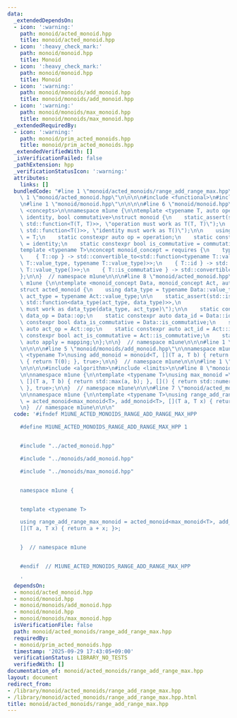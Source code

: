 ```yaml
---
data:
  _extendedDependsOn:
  - icon: ':warning:'
    path: monoid/acted_monoid.hpp
    title: monoid/acted_monoid.hpp
  - icon: ':heavy_check_mark:'
    path: monoid/monoid.hpp
    title: Monoid
  - icon: ':heavy_check_mark:'
    path: monoid/monoid.hpp
    title: Monoid
  - icon: ':warning:'
    path: monoid/monoids/add_monoid.hpp
    title: monoid/monoids/add_monoid.hpp
  - icon: ':warning:'
    path: monoid/monoids/max_monoid.hpp
    title: monoid/monoids/max_monoid.hpp
  _extendedRequiredBy:
  - icon: ':warning:'
    path: monoid/prim_acted_monoids.hpp
    title: monoid/prim_acted_monoids.hpp
  _extendedVerifiedWith: []
  _isVerificationFailed: false
  _pathExtension: hpp
  _verificationStatusIcon: ':warning:'
  attributes:
    links: []
  bundledCode: "#line 1 \"monoid/acted_monoids/range_add_range_max.hpp\"\n\n\n\n#line\
    \ 1 \"monoid/acted_monoid.hpp\"\n\n\n\n#include <functional>\n#include <type_traits>\n\
    \n#line 1 \"monoid/monoid.hpp\"\n\n\n\n#line 6 \"monoid/monoid.hpp\"\n#include\
    \ <concepts>\n\nnamespace m1une {\n\ntemplate <typename T, auto operation, auto\
    \ identity, bool commutative>\nstruct monoid {\n    static_assert(std::is_convertible_v<decltype(operation),\
    \ std::function<T(T, T)>>, \"operation must work as T(T, T)\");\n    static_assert(std::is_convertible_v<decltype(identity),\
    \ std::function<T()>>, \"identity must work as T()\");\n\n    using value_type\
    \ = T;\n    static constexpr auto op = operation;\n    static constexpr auto id\
    \ = identity;\n    static constexpr bool is_commutative = commutative;\n};\n\n\
    template <typename T>\nconcept monoid_concept = requires {\n    typename T::value_type;\n\
    \    { T::op } -> std::convertible_to<std::function<typename T::value_type(typename\
    \ T::value_type, typename T::value_type)>>;\n    { T::id } -> std::convertible_to<std::function<typename\
    \ T::value_type()>>;\n    { T::is_commutative } -> std::convertible_to<bool>;\n\
    };\n\n}  // namespace m1une\n\n\n#line 8 \"monoid/acted_monoid.hpp\"\n\nnamespace\
    \ m1une {\n\ntemplate <monoid_concept Data, monoid_concept Act, auto mapping>\n\
    struct acted_monoid {\n    using data_type = typename Data::value_type;\n    using\
    \ act_type = typename Act::value_type;\n\n    static_assert(std::is_convertible_v<decltype(mapping),\
    \ std::function<data_type(act_type, data_type)>>,\n                  \"mapping\
    \ must work as data_type(data_type, act_type)\");\n\n    static constexpr auto\
    \ data_op = Data::op;\n    static constexpr auto data_id = Data::id;\n    static\
    \ constexpr bool data_is_commutative = Data::is_commutative;\n    static constexpr\
    \ auto act_op = Act::op;\n    static constexpr auto act_id = Act::id;\n    static\
    \ constexpr bool act_is_commutative = Act::is_commutative;\n    static constexpr\
    \ auto apply = mapping;\n};\n\n}  // namespace m1une\n\n\n#line 1 \"monoid/monoids/add_monoid.hpp\"\
    \n\n\n\n#line 5 \"monoid/monoids/add_monoid.hpp\"\n\nnamespace m1une {\n\ntemplate\
    \ <typename T>\nusing add_monoid = monoid<T, [](T a, T b) { return a + b; }, []()\
    \ { return T(0); }, true>;\n\n}  // namespace m1une\n\n\n#line 1 \"monoid/monoids/max_monoid.hpp\"\
    \n\n\n\n#include <algorithm>\n#include <limits>\n\n#line 8 \"monoid/monoids/max_monoid.hpp\"\
    \n\nnamespace m1une {\n\ntemplate <typename T>\nusing max_monoid =\n    monoid<T,\
    \ [](T a, T b) { return std::max(a, b); }, []() { return std::numeric_limits<T>::min();\
    \ }, true>;\n\n}  // namespace m1une\n\n\n#line 7 \"monoid/acted_monoids/range_add_range_max.hpp\"\
    \n\nnamespace m1une {\n\ntemplate <typename T>\nusing range_add_range_max_monoid\
    \ = acted_monoid<max_monoid<T>, add_monoid<T>, [](T a, T x) { return a + x; }>;\n\
    \n}  // namespace m1une\n\n\n"
  code: '#ifndef M1UNE_ACTED_MONOIDS_RANGE_ADD_RANGE_MAX_HPP

    #define M1UNE_ACTED_MONOIDS_RANGE_ADD_RANGE_MAX_HPP 1


    #include "../acted_monoid.hpp"

    #include "../monoids/add_monoid.hpp"

    #include "../monoids/max_monoid.hpp"


    namespace m1une {


    template <typename T>

    using range_add_range_max_monoid = acted_monoid<max_monoid<T>, add_monoid<T>,
    [](T a, T x) { return a + x; }>;


    }  // namespace m1une


    #endif  // M1UNE_ACTED_MONOIDS_RANGE_ADD_RANGE_MAX_HPP

    '
  dependsOn:
  - monoid/acted_monoid.hpp
  - monoid/monoid.hpp
  - monoid/monoids/add_monoid.hpp
  - monoid/monoid.hpp
  - monoid/monoids/max_monoid.hpp
  isVerificationFile: false
  path: monoid/acted_monoids/range_add_range_max.hpp
  requiredBy:
  - monoid/prim_acted_monoids.hpp
  timestamp: '2025-09-29 17:43:05+09:00'
  verificationStatus: LIBRARY_NO_TESTS
  verifiedWith: []
documentation_of: monoid/acted_monoids/range_add_range_max.hpp
layout: document
redirect_from:
- /library/monoid/acted_monoids/range_add_range_max.hpp
- /library/monoid/acted_monoids/range_add_range_max.hpp.html
title: monoid/acted_monoids/range_add_range_max.hpp
---
```


